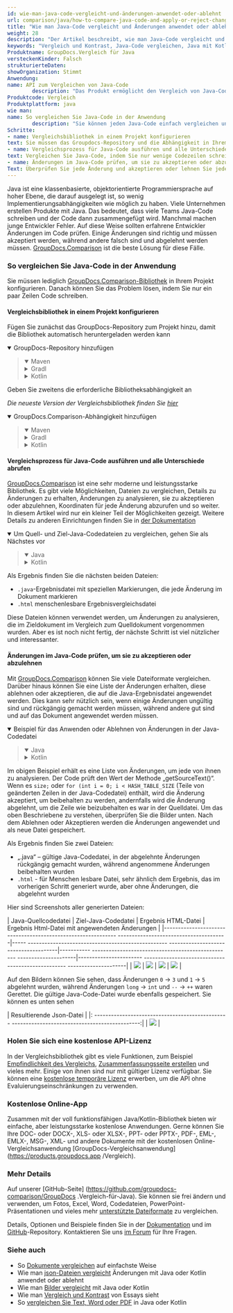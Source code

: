 ```yaml
---
id: wie-man-java-code-vergleicht-und-änderungen-anwendet-oder-ablehnt
url: comparison/java/how-to-compare-java-code-and-apply-or-reject-changes
title: "Wie man Java-Code vergleicht und Änderungen anwendet oder ablehnt"
weight: 28
description: "Der Artikel beschreibt, wie man Java-Code vergleicht und Änderungen mit GroupDocs.Comparison anwendet oder ablehnt"
keywords: "Vergleich und Kontrast, Java-Code vergleichen, Java mit Kotlin und Java vergleichen, Vergleichstool für Java-Code"
Produktname: GroupDocs.Vergleich für Java
versteckenKinder: Falsch
strukturierteDaten:
showOrganization: Stimmt
Anwendung:
name: API zum Vergleichen von Java-Code
        description: "Das Produkt ermöglicht den Vergleich von Java-Code"
Produktcode: Vergleich
Produktplattform: java
wie man:
name: So vergleichen Sie Java-Code in der Anwendung
        description: "Sie können jeden Java-Code einfach vergleichen und dann Änderungen akzeptieren oder ablehnen"
Schritte:
- name: Vergleichsbibliothek in einem Projekt konfigurieren
text: Sie müssen das Groupdocs-Repository und die Abhängigkeit in Ihrem Projekt konfigurieren
- name: Vergleichsprozess für Java-Code ausführen und alle Unterschiede abrufen
text: Vergleichen Sie Java-Code, indem Sie nur wenige Codezeilen schreiben, um den Unterschied zwischen ihnen zu sehen
- name: Änderungen im Java-Code prüfen, um sie zu akzeptieren oder abzulehnen
Text: Überprüfen Sie jede Änderung und akzeptieren oder lehnen Sie jede davon ab und speichern Sie eine gültige resultierende Java-Datei
---
```

Java ist eine klassenbasierte, objektorientierte Programmiersprache auf hoher Ebene, die darauf ausgelegt ist, so wenig Implementierungsabhängigkeiten wie möglich zu haben. Viele Unternehmen erstellen Produkte mit Java. Das bedeutet, dass viele Teams Java-Code schreiben und der Code dann zusammengefügt wird. Manchmal machen junge Entwickler Fehler. Auf diese Weise sollten erfahrene Entwickler Änderungen im Code prüfen. Einige Änderungen sind richtig und müssen akzeptiert werden, während andere falsch sind und abgelehnt werden müssen. [GroupDocs.Comparison](https://products.groupdocs.com/comparison) ist die beste Lösung für diese Fälle.

### So vergleichen Sie Java-Code in der Anwendung

Sie müssen lediglich [GroupDocs.Comparison-Bibliothek](https://repository.groupdocs.com/comparison/) in Ihrem Projekt konfigurieren. Danach können Sie das Problem lösen, indem Sie nur ein paar Zeilen Code schreiben.

#### Vergleichsbibliothek in einem Projekt konfigurieren

Fügen Sie zunächst das GroupDocs-Repository zum Projekt hinzu, damit die Bibliothek automatisch heruntergeladen werden kann

<details open><summary>GroupDocs-Repository hinzufügen</summary><blockquote>
<details open><summary>Maven</summary>

<script src="https://gist.github.com/groupdocs-comparison-gists/9de00b81ae5dd326fc85fecb5c1220a6.js"></script>

</details>
<details><summary>Gradl</summary>

<script src="https://gist.github.com/groupdocs-comparison-gists/15f77ae825f310acd9cad555dcea0019.js"></script>

</details>
<details><summary>Kotlin</summary>

<script src="https://gist.github.com/groupdocs-comparison-gists/ad7ad48d4e7f9f60e858c7ba546f3745.js"></script>

</details>
</blockquote></details>

Geben Sie zweitens die erforderliche Bibliotheksabhängigkeit an

_Die neueste Version der Vergleichsbibliothek finden Sie [hier](https://repository.groupdocs.com/comparison/)_

<details open><summary>GroupDocs.Comparison-Abhängigkeit hinzufügen</summary><blockquote>
<details open><summary>Maven</summary>

<script src="https://gist.github.com/groupdocs-comparison-gists/f4d8f0b56d1dfa24dea18c68cd9d8001.js"></script>

</details>
<details><summary>Gradl</summary>

<script src="https://gist.github.com/groupdocs-comparison-gists/b760d58061daa45d9b211e2701aa52b5.js"></script>

</details>
<details><summary>Kotlin</summary>

<script src="https://gist.github.com/groupdocs-comparison-gists/b20a9f70c3442ca586a95b00a778a464.js"></script>

</details>
</blockquote></details>

#### Vergleichsprozess für Java-Code ausführen und alle Unterschiede abrufen

[GroupDocs.Comparison](https://products.groupdocs.com/comparison) ist eine sehr moderne und leistungsstarke Bibliothek. Es gibt viele Möglichkeiten, Dateien zu vergleichen, Details zu Änderungen zu erhalten, Änderungen zu analysieren, sie zu akzeptieren oder abzulehnen, Koordinaten für jede Änderung abzurufen und so weiter. In diesem Artikel wird nur ein kleiner Teil der Möglichkeiten gezeigt. Weitere Details zu anderen Einrichtungen finden Sie in [der Dokumentation](/comparison/java/getting-started/)

<details open><summary>Um Quell- und Ziel-Java-Codedateien zu vergleichen, gehen Sie als Nächstes vor</summary><blockquote>
<details open><summary>Java</summary>

<script src="https://gist.github.com/groupdocs-comparison-gists/78372877c238f2227f5c489e698ef695.js"></script>

</details>
<details><summary>Kotlin</summary>

<script src="https://gist.github.com/groupdocs-comparison-gists/a865cf6080a512b0b1cb4534e74e75f6.js"></script>

</details>
</blockquote></details>

Als Ergebnis finden Sie die nächsten beiden Dateien:

* `.java`-Ergebnisdatei mit speziellen Markierungen, die jede Änderung im Dokument markieren
* `.html` menschenlesbare Ergebnisvergleichsdatei

Diese Dateien können verwendet werden, um Änderungen zu analysieren, die im Zieldokument im Vergleich zum Quelldokument vorgenommen wurden. Aber es ist noch nicht fertig, der nächste Schritt ist viel nützlicher und interessanter.

#### Änderungen im Java-Code prüfen, um sie zu akzeptieren oder abzulehnen

Mit [GroupDocs.Comparison](https://products.groupdocs.com/comparison) können Sie viele Dateiformate vergleichen. Darüber hinaus können Sie eine Liste der Änderungen erhalten, diese ablehnen oder akzeptieren, die auf die Java-Ergebnisdatei angewendet werden. Dies kann sehr nützlich sein, wenn einige Änderungen ungültig sind und rückgängig gemacht werden müssen, während andere gut sind und auf das Dokument angewendet werden müssen.

<details open><summary>Beispiel für das Anwenden oder Ablehnen von Änderungen in der Java-Codedatei</summary><blockquote>
<details open><summary>Java</summary>

<script src="https://gist.github.com/groupdocs-comparison-gists/4c035f1ddf3932d8fc89ecc1519a3005.js"></script>

</details>
<details><summary>Kotlin</summary>

<script src="https://gist.github.com/groupdocs-comparison-gists/c45c087baf5ca2bc7a848112e18180d7.js"></script>

</details>
</blockquote></details>

Im obigen Beispiel erhält es eine Liste von Änderungen, um jede von ihnen zu analysieren. Der Code prüft den Wert der Methode „getSourceText()“. Wenn es `size;` oder `for (int i = 0; i < HASH_TABLE_SIZE` (Teile von geänderten Zeilen in der Java-Codedatei) enthält, wird die Änderung akzeptiert, um beibehalten zu werden, andernfalls wird die Änderung abgelehnt, um die Zeile wie beizubehalten es war in der Quelldatei. Um das oben Beschriebene zu verstehen, überprüfen Sie die Bilder unten. Nach dem Ablehnen oder Akzeptieren werden die Änderungen angewendet und als neue Datei gespeichert.

Als Ergebnis finden Sie zwei Dateien:

* „.java“ – gültige Java-Codedatei, in der abgelehnte Änderungen rückgängig gemacht wurden, während angenommene Änderungen beibehalten wurden
* `.html` - für Menschen lesbare Datei, sehr ähnlich dem Ergebnis, das im vorherigen Schritt generiert wurde, aber ohne Änderungen, die abgelehnt wurden

Hier sind Screenshots aller generierten Dateien:

| Java-Quellcodedatei | Ziel-Java-Codedatei | Ergebnis HTML-Datei | Ergebnis Html-Datei mit angewendeten Änderungen |
|------------------------------------------------------------- ---------------------------------------|----- -------------------------------------------------- --------------------------------------|----------- -------------------------------------------------- ---------------------|----------------------- -------------------------------------------------- ---------------------|
| ![](/comparison/java/images/how-to-compare-java-code-and-apply-or-reject-changes-source.png) | ![](/comparison/java/images/how-to-compare-java-code-and-apply-or-reject-changes-target.png) | ![](/comparison/java/images/how-to-compare-java-code-and-apply-or-reject-changes-result.png) | ![](/comparison/java/images/how-to-compare-java-code-and-apply-or-reject-changes-applied.png) |

Auf den Bildern können Sie sehen, dass Änderungen `0` -> `3` und `1` -> `5` abgelehnt wurden, während Änderungen `long` -> `int` und `--` -> `++` waren Gerettet. Die gültige Java-Code-Datei wurde ebenfalls gespeichert. Sie können es unten sehen

| Resultierende Json-Datei |
|: ------------------------------------------------ ----------------------------------------------:|
| ![](/comparison/java/images/how-to-compare-java-code-and-apply-or-reject-changes-resultant.png) |

### Holen Sie sich eine kostenlose API-Lizenz

In der Vergleichsbibliothek gibt es viele Funktionen, zum Beispiel [Empfindlichkeit des Vergleichs](/comparison/java/adjusting-comparison-sensitivity/), [Zusammenfassungsseite erstellen](/comparison/java/get-only-summary-page/) und vieles mehr. Einige von ihnen sind nur mit gültiger Lizenz verfügbar. Sie können eine [kostenlose temporäre Lizenz](https://purchase.groupdocs.com/temporary-license) erwerben, um die API ohne Evaluierungseinschränkungen zu verwenden.

### Kostenlose Online-App
Zusammen mit der voll funktionsfähigen Java/Kotlin-Bibliothek bieten wir einfache, aber leistungsstarke kostenlose Anwendungen.
Gerne können Sie Ihre DOC- oder DOCX-, XLS- oder XLSX-, PPT- oder PPTX-, PDF-, EML-, EMLX-, MSG-, XML- und andere Dokumente mit der kostenlosen Online-Vergleichsanwendung [GroupDocs-Vergleichsanwendung](https://products.groupdocs.app /Vergleich).

### Mehr Details

Auf unserer [GitHub-Seite] (https://github.com/groupdocs-comparison/GroupDocs .Vergleich-für-Java). Sie können sie frei ändern und verwenden, um Fotos, Excel, Word, Codedateien, PowerPoint-Präsentationen und vieles mehr [unterstützte Dateiformate](/comparison/java/supported-document-formats/) zu vergleichen.

Details, Optionen und Beispiele finden Sie in der [Dokumentation](/comparison/java/getting-started/) und im [GitHub](https://github.com/groupdocs-comparison)-Repository. Kontaktieren Sie uns [im Forum](https://forum.groupdocs.com/) für Ihre Fragen.

### Siehe auch

* So [Dokumente vergleichen](/comparison/java/how-to-compare-documents-in-the-easiest-way) auf einfachste Weise
* Wie man [json-Dateien vergleicht](/comparison/java/how-to-compare-files-in-java-or-kotlin) Änderungen mit Java oder Kotlin anwendet oder ablehnt
* Wie man [Bilder vergleicht](/comparison/java/how-to-compare-images-using-java-or-kotlin) mit Java oder Kotlin
* Wie man [Vergleich und Kontrast](/comparison/java/how-to-see-comparison-and-contrast-of-essays) von Essays sieht
* So [vergleichen Sie Text, Word oder PDF](/comparison/java/how-to-compare-text-word-pdf-in-java-or-kotlin) in Java oder Kotlin


